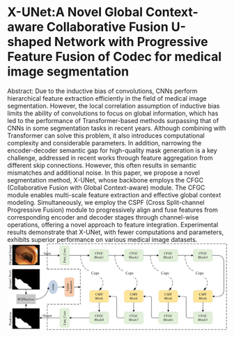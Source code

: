 # X-UNet:A Novel Global Context-aware Collaborative Fusion U-shaped Network with Progressive Feature Fusion of Codec for medical image segmentation
Abstract: Due to the inductive bias of convolutions, CNNs perform hierarchical feature extraction efficiently in the field of medical image segmentation. However, the local correlation assumption of inductive bias limits the ability of convolutions to focus on global information, which has led to the performance of Transformer-based methods surpassing that of CNNs in some segmentation tasks in recent years. Although combining with Transformer can solve this problem, it also introduces computational complexity and considerable parameters. In addition, narrowing the encoder-decoder semantic gap for high-quality mask generation is a key challenge, addressed in recent works through feature aggregation from different skip connections. However, this often results in semantic mismatches and additional noise. In this paper, we propose a novel segmentation method, X-UNet, whose backbone employs the CFGC (Collaborative Fusion with Global Context-aware) module. The CFGC module enables multi-scale feature extraction and effective global context modeling. Simultaneously, we employ the CSPF (Cross Split-channel Progressive Fusion) module to progressively align and fuse features from corresponding encoder and decoder stages through channel-wise operations, offering a novel approach to feature integration. Experimental results demonstrate that X-UNet, with fewer computations and parameters, exhibits superior performance on various medical image datasets.
![image](https://github.com/XSJ0410/X-UNet/blob/main/XUNet.jpg)
